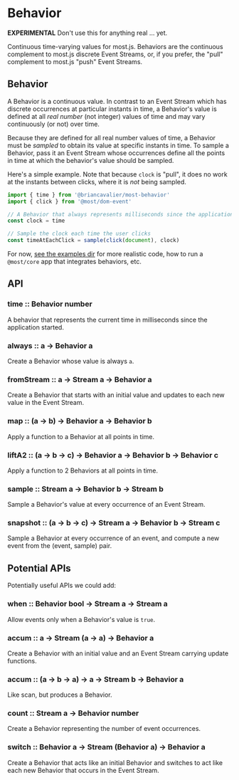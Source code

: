 # Behavior

**EXPERIMENTAL** Don't use this for anything real ... yet.

Continuous time-varying values for most.js.  Behaviors are the continuous complement to most.js discrete Event Streams, or, if you prefer, the "pull" complement to most.js "push" Event Streams.

## Behavior

A Behavior is a continuous value.  In contrast to an Event Stream which has discrete occurrences at particular instants in time, a Behavior's value is defined at all *real number* (not integer) values of time and may vary continuously (or not) over time.

Because they are defined for all real number values of time, a Behavior must be *sampled* to obtain its value at specific instants in time.  To sample a Behavior, pass it an Event Stream whose occurrences define all the points in time at which the behavior's value should be sampled.

Here's a simple example.  Note that because `clock` is "pull", it does no work at the instants between clicks, where it is *not* being sampled.

```js
import { time } from '@briancavalier/most-behavior'
import { click } from '@most/dom-event'

// A Behavior that always represents milliseconds since the application started
const clock = time

// Sample the clock each time the user clicks
const timeAtEachClick = sample(click(document), clock)
```

For now, [see the examples dir](examples) for more realistic code, how to run a `@most/core` app that integrates behaviors, etc.

## API

### time :: Behavior number

A behavior that represents the current time in milliseconds since the application started.

### always :: a &rarr; Behavior a

Create a Behavior whose value is always `a`.

### fromStream :: a &rarr; Stream a &rarr; Behavior a

Create a Behavior that starts with an initial value and updates to each new value in the Event Stream.

### map :: (a &rarr; b) &rarr; Behavior a &rarr; Behavior b

Apply a function to a Behavior at all points in time.

### liftA2 :: (a &rarr; b &rarr; c) &rarr; Behavior a &rarr; Behavior b &rarr; Behavior c

Apply a function to 2 Behaviors at all points in time.

### sample :: Stream a &rarr; Behavior b &rarr; Stream b

Sample a Behavior's value at every occurrence of an Event Stream.

### snapshot :: (a &rarr; b &rarr; c) &rarr; Stream a &rarr; Behavior b &rarr; Stream c

Sample a Behavior at every occurrence of an event, and compute a new event from the (event, sample) pair.

## Potential APIs

Potentially useful APIs we could add:

### when :: Behavior bool &rarr; Stream a &rarr; Stream a

Allow events only when a Behavior's value is `true`.

### accum :: a &rarr; Stream (a &rarr; a) &rarr; Behavior a

Create a Behavior with an initial value and an Event Stream carrying update functions.

### accum :: (a &rarr; b &rarr; a) &rarr; a &rarr; Stream b &rarr; Behavior a

Like scan, but produces a Behavior.

### count :: Stream a &rarr; Behavior number

Create a Behavior representing the number of event occurrences.

### switch :: Behavior a &rarr; Stream (Behavior a) &rarr; Behavior a

Create a Behavior that acts like an initial Behavior and switches to act like each new Behavior that occurs in the Event Stream.
